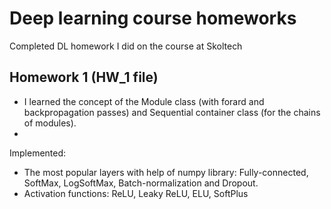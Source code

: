 # Deep learning course homeworks
Completed DL homework I did on the course at Skoltech

## Homework 1 (HW_1 file)
* I learned the concept of the  Module class (with forard and backpropagation passes) and Sequential container class (for the chains of modules).
* 
Implemented:

* The most popular layers with help of numpy library: Fully-connected, SoftMax, LogSoftMax, Batch-normalization and Dropout.
* Activation functions: ReLU, Leaky ReLU, ELU, SoftPlus


